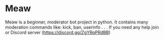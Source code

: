 # Meaw
Meaw is a beginner, moderator bot project in python. 
It contains many moderation commands like: kick, ban, userinfo . . . 
If you need any help join or Discord server (https://discord.gg/ZgYRqPRdBB)
